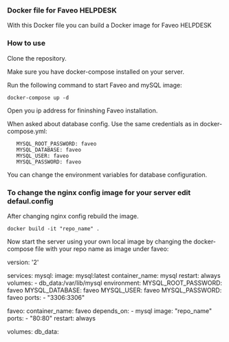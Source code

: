 <h3>Docker file for Faveo HELPDESK</h3>

With this Docker file you can build a Docker image for Faveo HELPDESK

<h3>How to use</h3>

Clone the repository. 

Make sure you have docker-compose installed on your server. 

Run the following command to start Faveo and mySQL image:

<code>docker-compose up -d</code>

Open you ip address for fininshing Faveo installation.

When asked about database config. Use the same credentials as in docker-compose.yml:

       MYSQL_ROOT_PASSWORD: faveo
       MYSQL_DATABASE: faveo
       MYSQL_USER: faveo
       MYSQL_PASSWORD: faveo

You can change the environment variables for database configuration.

<h3>To change the nginx config image for your server edit defaul.config</h3>

After changing nginx config rebuild the image.

<code>docker build -it "repo_name" .</code>

Now start the server using your own local image by changing the docker-compose file with your repo name as image under faveo:

version: '2'

services:
   mysql:
     image: mysql:latest
     container_name: mysql
     restart: always
     volumes:
       - db_data:/var/lib/mysql
     environment:
       MYSQL_ROOT_PASSWORD: faveo
       MYSQL_DATABASE: faveo
       MYSQL_USER: faveo
       MYSQL_PASSWORD: faveo
     ports:
       - "3306:3306"

   faveo:
     container_name: faveo
     depends_on:
       - mysql
     image: "repo_name"
     ports:
       - "80:80"
     restart: always


volumes:
    db_data:




